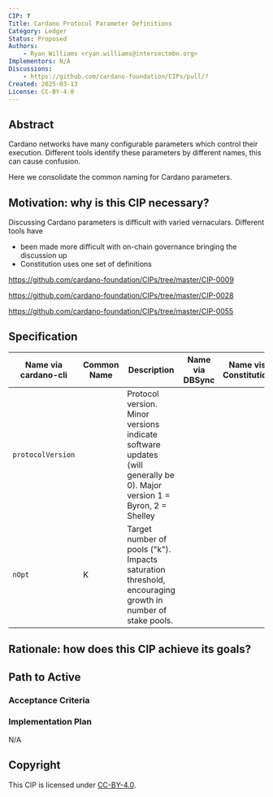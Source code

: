 ```yaml
---
CIP: ?
Title: Cardano Protocol Parameter Definitions
Category: Ledger
Status: Proposed
Authors:
    - Ryan Williams <ryan.williams@intersectmbo.org>
Implementors: N/A
Discussions:
    - https://github.com/cardano-foundation/CIPs/pull/?
Created: 2025-03-13
License: CC-BY-4.0
---
```


## Abstract

Cardano networks have many configurable parameters which control their execution.
Different tools identify these parameters by different names, this can cause confusion.

Here we consolidate the common naming for Cardano parameters.

## Motivation: why is this CIP necessary?
<!-- A clear explanation that introduces the reason for a proposal, its use cases and stakeholders. If the CIP changes an established design then it must outline design issues that motivate a rework. For complex proposals, authors must write a Cardano Problem Statement (CPS) as defined in CIP-9999 and link to it as the `Motivation`. -->

Discussing Cardano parameters is difficult with varied vernaculars.
Different tools have 

- been made more difficult with on-chain governance bringing the discussion up
- Constitution uses one set of definitions

https://github.com/cardano-foundation/CIPs/tree/master/CIP-0009

https://github.com/cardano-foundation/CIPs/tree/master/CIP-0028

https://github.com/cardano-foundation/CIPs/tree/master/CIP-0055

## Specification
<!-- The technical specification should describe the proposed improvement in sufficient technical detail. In particular, it should provide enough information that an implementation can be performed solely on the basis of the design in the CIP. This is necessary to facilitate multiple, interoperable implementations. This must include how the CIP should be versioned, if not covered under an optional Versioning main heading. If a proposal defines structure of on-chain data it must include a CDDL schema in its specification.-->


| Name via cardano-cli | Common Name | Description | Name via DBSync | Name vis Constitution |
| --- | --- | --- | --- | --- |
| `protocolVersion` | | Protocol version. Minor versions indicate software updates (will generally be 0). Major version 1 = Byron, 2 = Shelley | | |
| `nOpt` | K | Target number of pools ("k"). Impacts saturation threshold, encouraging growth in number of stake pools. | | |



## Rationale: how does this CIP achieve its goals?
<!-- The rationale fleshes out the specification by describing what motivated the design and what led to particular design decisions. It should describe alternate designs considered and related work. The rationale should provide evidence of consensus within the community and discuss significant objections or concerns raised during the discussion.

It must also explain how the proposal affects the backward compatibility of existing solutions when applicable. If the proposal responds to a CPS, the 'Rationale' section should explain how it addresses the CPS, and answer any questions that the CPS poses for potential solutions.
-->

## Path to Active

### Acceptance Criteria
<!-- Describes what are the acceptance criteria whereby a proposal becomes 'Active' -->

### Implementation Plan

N/A

## Copyright

This CIP is licensed under [CC-BY-4.0](https://creativecommons.org/licenses/by/4.0/legalcode).
